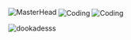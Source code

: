 ![MasterHead](https://media.discordapp.net/attachments/970211181958660127/1011036584436564009/git_banner.png?width=1331&height=393)
<img align="center" alt="Coding" src="https://media.discordapp.net/attachments/970211181958660127/1011044883408105594/Untitled2.png?width=1331&height=393">
<img align="center" alt="Coding" src="https://media.discordapp.net/attachments/970211181958660127/1011048890943934525/Untitled4.png?width=1331&height=393">

<p align="left"> <img src="https://komarev.com/ghpvc/?username=dookadesss&label=Profile%20views&color=0e75b6&style=flat" alt="dookadesss" /> </p>






